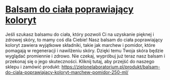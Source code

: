 # [Balsam do ciała poprawiający koloryt](https://zielonelaboratorium.pl/produkt/balsam-do-ciala-poprawiajacy-koloryt-marchew-pomidor-250-ml/)

Jeśli szukasz balsamu do ciała, który pozwoli Ci na uzyskanie pięknej i zdrowej skóry, to mamy coś dla Ciebie! Nasz balsam do ciała poprawiający koloryt zawiera wyjątkowe składniki, takie jak marchew i pomidor, które pomagają w regeneracji i nawilżeniu skóry. Dzięki temu Twoja skóra będzie wyglądać promiennie i zdrowo. Nie czekaj, wypróbuj już teraz nasz balsam i przekonaj się o jego skuteczności. Kliknij tutaj, aby przejść do naszego sklepu i zamówić produkt: https://zielonelaboratorium.pl/produkt/balsam-do-ciala-poprawiajacy-koloryt-marchew-pomidor-250-ml/